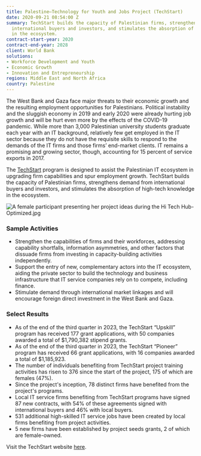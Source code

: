 ```yaml
---
title: Palestine—Technology for Youth and Jobs Project (TechStart)
date: 2020-09-21 08:54:00 Z
summary: TechStart builds the capacity of Palestinian firms, strengthens demand from
  international buyers and investors, and stimulates the absorption of high-tech knowledge
  in the ecosystem.
contract-start-year: 2020
contract-end-year: 2028
client: World Bank
solutions:
- Workforce Development and Youth
- Economic Growth
- Innovation and Entrepreneurship
regions: Middle East and North Africa
country: Palestine
---
```


The West Bank and Gaza face major threats to their economic growth and the resulting employment opportunities for Palestinians. Political instability and the sluggish economy in 2019 and early 2020 were already hurting job growth and will be hurt even more by the effects of the COVID-19 pandemic. While more than 3,000 Palestinian university students graduate each year with an IT background, relatively few get employed in the IT sector because they do not have the requisite skills to respond to the demands of the IT firms and those firms’ end-market clients. IT remains a promising and growing sector, though, accounting for 15 percent of service exports in 2017.

The [TechStart](https://www.techstart.ps/en) program is designed to assist the Palestinian IT ecosystem in upgrading firm capabilities and spur employment growth. TechStart builds the capacity of Palestinian firms, strengthens demand from international buyers and investors, and stimulates the absorption of high-tech knowledge in the ecosystem.

![A female participant presenting her project ideas during the Hi Tech Hub-Optimized.jpg](/uploads/A%20female%20participant%20presenting%20her%20project%20ideas%20during%20the%20Hi%20Tech%20Hub-Optimized.jpg)

### Sample Activities

* Strengthen the capabilities of firms and their workforces, addressing capability shortfalls, information asymmetries, and other factors that dissuade firms from investing in capacity-building activities independently.
* Support the entry of new, complementary actors into the IT ecosystem, aiding the private sector to build the technology and business infrastructure that IT service companies rely on to compete, including finance.
* Stimulate demand through international market linkages and will encourage foreign direct investment in the West Bank and Gaza.

### Select Results

* As of the end of the third quarter in 2023, the TechStart “Upskill” program has received 177 grant applications, with 50 companies awarded a total of $1,790,382 stipend grants.
* As of the end of the third quarter in 2023, the TechStart “Pioneer” program has received 66 grant applications, with 16 companies awarded a total of $1,185,923.
* The number of individuals benefiting from TechStart project training activities has risen to 376 since the start of the project, 175 of which are females (47%).
* Since the project's inception, 78 distinct firms have benefited from the project's programs.
* Local IT service firms benefiting from TechStart programs have signed 87 new contracts, with 54% of these agreements signed with international buyers and 46% with local buyers.
* 531 additional high-skilled IT service jobs have been created by local firms benefiting from project activities.
* 5 new firms have been established by project seeds grants, 2 of which are female-owned.

Visit the TechStart website [here](https://www.techstart.ps/en).
